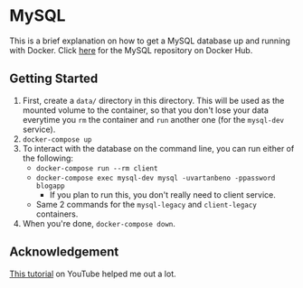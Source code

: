 # MySQL

This is a brief explanation on how to get a MySQL database up and running with Docker. Click [here](https://hub.docker.com/_/mysql/) for the MySQL repository on Docker Hub.

## Getting Started

1. First, create a `data/` directory in this directory. This will be used as the mounted volume to the container, so that you don't lose your data everytime you `rm` the container and `run` another one (for the `mysql-dev` service).
2. `docker-compose up`
3. To interact with the database on the command line, you can run either of the following:
    - `docker-compose run --rm client`
    - `docker-compose exec mysql-dev mysql -uvartanbeno -ppassword blogapp`
        - If you plan to run this, you don't really need to client service.
    - Same 2 commands for the `mysql-legacy` and `client-legacy` containers.
4. When you're done, `docker-compose down`.

## Acknowledgement

[This tutorial](https://www.youtube.com/watch?v=q5J3rtAGGNU) on YouTube helped me out a lot.
